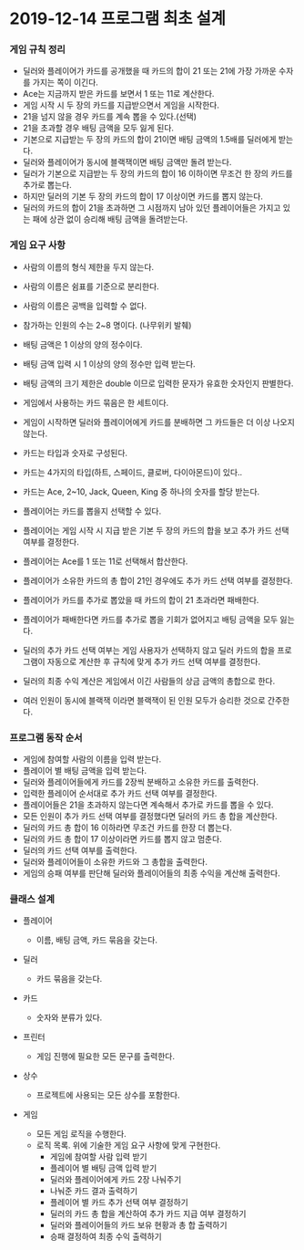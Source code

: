 # 2019-12-14 프로그램 최초 설계

### 게임 규칙 정리
- 딜러와 플레이어가 카드를 공개했을 때 카드의 합이 21 또는 21에 가장 가까운 수자를 가지는 쪽이 이긴다.
- Ace는 지금까지 받은 카드를 보면서 1 또는 11로 계산한다.
- 게임 시작 시 두 장의 카드를 지급받으면서 게임을 시작한다.
- 21을 넘지 않을 경우 카드를 계속 뽑을 수 있다.(선택)
- 21을 초과할 경우 배팅 금액을 모두 잃게 된다.
- 기본으로 지급받는 두 장의 카드의 합이 21이면 배팅 금액의 1.5배를 딜러에게 받는다.
- 딜러와 플레이어가 동시에 블랙잭이면 배팅 금액만 돌려 받는다.
- 딜러가 기본으로 지급받는 두 장의 카드의 합이 16 이하이면 무조건 한 장의 카드를 추가로 뽑는다.
- 하지만 딜러의 기본 두 장의 카드의 합이 17 이상이면 카드를 뽑지 않는다.
- 딜러의 카드의 합이 21을 초과하면 그 시점까지 남아 있던 플레이어들은 가지고 있는 패에 상관 없이 승리해 배팅 금액을 돌려받는다.

### 게임 요구 사항
- 사람의 이름의 형식 제한을 두지 않는다.
- 사람의 이름은 쉼표를 기준으로 분리한다.
- 사람의 이름은 공백을 입력할 수 없다.
- 참가하는 인원의 수는 2~8 명이다. (나무위키 발췌)

- 배팅 금액은 1 이상의 양의 정수이다.
- 배팅 금액 입력 시 1 이상의 양의 정수만 입력 받는다.
- 배팅 금액의 크기 제한은 double 이므로 입력한 문자가 유효한 숫자인지 판별한다.

- 게임에서 사용하는 카드 묶음은 한 세트이다.
- 게임이 시작하면 딜러와 플레이어에게 카드를 분배하면 그 카드들은 더 이상 나오지 않는다.
- 카드는 타입과 숫자로 구성된다.
- 카드는 4가지의 타입(하트, 스페이드, 클로버, 다이아몬드)이 있다..
- 카드는 Ace, 2~10, Jack, Queen, King 중 하나의 숫자를 할당 받는다.

- 플레이어는 카드를 뽑을지 선택할 수 있다.
- 플레이어는 게임 시작 시 지급 받은 기본 두 장의 카드의 합을 보고 추가 카드 선택 여부를 결정한다.
- 플레이어는 Ace를 1 또는 11로 선택해서 합산한다.
- 플레이어가 소유한 카드의 총 합이 21인 경우에도 추가 카드 선택 여부를 결정한다.
- 플레이어가 카드를 추가로 뽑았을 때 카드의 합이 21 초과라면 패배한다.
- 플레이어가 패배한다면 카드를 추가로 뽑을 기회가 없어지고 배팅 금액을 모두 잃는다.
- 딜러의 추가 카드 선택 여부는 게임 사용자가 선택하지 않고 딜러 카드의 합을 프로그램이 자동으로 계산한 후 규칙에 맞게 추가 카드 선택 여부를 결정한다.
- 딜러의 최종 수익 계산은 게임에서 이긴 사람들의 상금 금액의 총합으로 한다.
- 여러 인원이 동시에 블랙잭 이라면 블랙잭이 된 인원 모두가 승리한 것으로 간주한다.

### 프로그램 동작 순서
- 게임에 참여할 사람의 이름을 입력 받는다.
- 플레이어 별 배팅 금액을 입력 받는다.
- 딜러와 플레이어들에게 카드를 2장씩 분배하고 소유한 카드를 출력한다.
- 입력한 플레이어 순서대로 추가 카드 선택 여부를 결정한다.
- 플레이어들은 21을 초과하지 않는다면 계속해서 추가로 카드를 뽑을 수 있다.
- 모든 인원이 추가 카드 선택 여부를 결정했다면 딜러의 카드 총 합을 계산한다.
- 딜러의 카드 총 합이 16 이하라면 무조건 카드를 한장 더 뽑는다.
- 딜러의 카드 총 합이 17 이상이라면 카드를 뽑지 않고 멈춘다.
- 딜러의 카드 선택 여부를 출력한다.
- 딜러와 플레이어들이 소유한 카드와 그 총합을 출력한다.
- 게임의 승패 여부를 판단해 딜러와 플레이어들의 최종 수익을 계산해 출력한다.

### 클래스 설계
* 플레이어
    - 이름, 배팅 금액, 카드 묶음을 갖는다.

* 딜러
    - 카드 묶음을 갖는다.

* 카드
    - 숫자와 분류가 있다.

* 프린터
    - 게임 진행에 필요한 모든 문구를 출력한다.

* 상수
    - 프로젝트에 사용되는 모든 상수를 포함한다.

* 게임
    - 모든 게임 로직을 수행한다.
    - 로직 목록. 위에 기술한 게임 요구 사항에 맞게 구현한다.
        + 게임에 참여할 사람 입력 받기
        + 플레이어 별 배팅 금액 입력 받기
        + 딜러와 플레이어에게 카드 2장 나눠주기
        + 나눠준 카드 결과 출력하기
        + 플레이어 별 카드 추가 선택 여부 결정하기
        + 딜러의 카드 총 합을 계산하여 추가 카드 지급 여부 결정하기
        + 딜러와 플레이어들의 카드 보유 현황과 총 합 출력하기
        + 승패 결정하여 최종 수익 출력하기